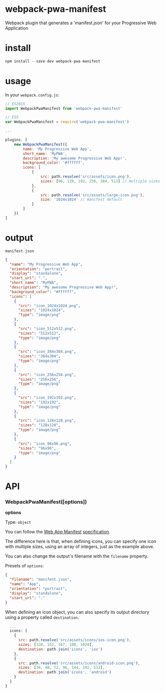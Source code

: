 # webpack-pwa-manifest

Webpack plugin that generates a 'manifest.json' for your Progressive Web Application

# install
```javascript
npm install --save-dev webpack-pwa-manifest
```

# usage
In your `webpack.config.js`:
```javascript
// ES2015
import WebpackPwaManifest from 'webpack-pwa-manifest'

// ES5
var WebpackPwaManifest = require('webpack-pwa-manifest')

...

plugins: [
    new WebpackPwaManifest({
        name: 'My Progressive Web App',
        short_name: 'MyPWA',
        description: 'My awesome Progressive Web App!',
        background_color: '#ffffff',
        icons: [
            {
                src: path.resolve('src/assets/icon.png'),
                sizes: [96, 128, 192, 256, 384, 512] // multiple sizes
            },
            {
                src: path.resolve('src/assets/large-icon.png'),
                size: '1024x1024' // manifest default
            }
        ]
    })
]
```

# output

`manifest.json`
```json
{
  "name": "My Progressive Web App",
  "orientation": "portrait",
  "display": "standalone",
  "start_url": ".",
  "short_name": "MyPWA",
  "description": "My awesome Progressive Web App!",
  "background_color": "#ffffff",
  "icons": [
    {
      "src": "icon_1024x1024.png",
      "sizes": "1024x1024",
      "type": "image/png"
    },
    {
      "src": "icon_512x512.png",
      "sizes": "512x512",
      "type": "image/png"
    },
    {
      "src": "icon_384x384.png",
      "sizes": "384x384",
      "type": "image/png"
    },
    {
      "src": "icon_256x256.png",
      "sizes": "256x256",
      "type": "image/png"
    },
    {
      "src": "icon_192x192.png",
      "sizes": "192x192",
      "type": "image/png"
    },
    {
      "src": "icon_128x128.png",
      "sizes": "128x128",
      "type": "image/png"
    },
    {
      "src": "icon_96x96.png",
      "sizes": "96x96",
      "type": "image/png"
    }
  ]
}
```

# API

### WebpackPwaManifest([options])

**options**

Type: `object`

You can follow the [Web App Manifest](https://developer.mozilla.org/en-US/docs/Web/Manifest) [specification](https://w3c.github.io/manifest/).

The difference here is that, when defining icons, you can specify one icon with multiple sizes, using an array of integers, just as the example above.

You can also change the output's filename with the `filename` property.


Presets of `options`:

```json
{
  "filename": "manifest.json",
  "name": "App",
  "orientation": "portrait",
  "display": "standalone",
  "start_url": "."
}
```

When defining an icon object, you can also specify its output directory using a property called `destination`.

```javascript
  ...
  icons: [
    {
      src: path.resolve('src/assets/icons/ios-icon.png'),
      sizes: [120, 152, 167, 180, 1024],
      destination: path.join('icons', 'ios')
    },
    {
      src: path.resolve('src/assets/icons/android-icon.png'),
      sizes: [36, 48, 72, 96, 144, 192, 512],
      destination: path.join('icons', 'android')
    }
  ]
}